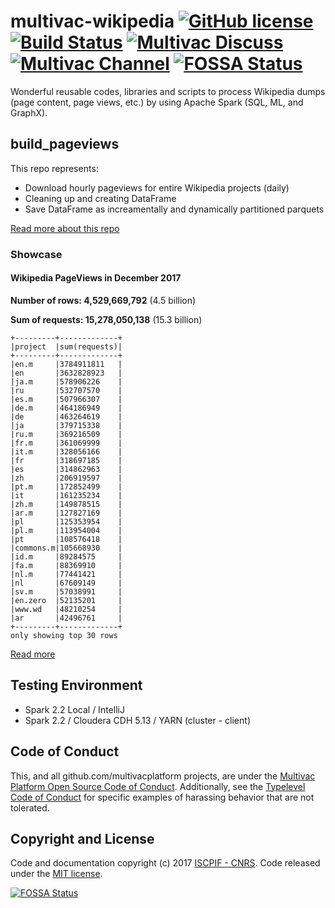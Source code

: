 # multivac-wikipedia [![GitHub license](https://img.shields.io/badge/license-MIT-blue.svg)](https://github.com/multivacplatform/multivac-wikipedia/blob/master/LICENSE) [![Build Status](https://travis-ci.org/multivacplatform/multivac-wikipedia.svg?branch=master)](https://travis-ci.org/multivacplatform/multivac-wikipedia) [![Multivac Discuss](https://img.shields.io/badge/multivac-discuss-ff69b4.svg)](https://discourse.iscpif.fr/c/multivac) [![Multivac Channel](https://img.shields.io/badge/multivac-chat-ff69b4.svg)](https://chat.iscpif.fr/channel/multivac) [![FOSSA Status](https://app.fossa.io/api/projects/git%2Bgithub.com%2Fmultivacplatform%2Fmultivac-wikipedia.svg?type=shield)](https://app.fossa.io/projects/git%2Bgithub.com%2Fmultivacplatform%2Fmultivac-wikipedia?ref=badge_shield)

Wonderful reusable codes, libraries and scripts to process Wikipedia dumps (page content, page views, etc.) by using Apache Spark (SQL, ML, and GraphX).

## build_pageviews
This repo represents:
* Download hourly pageviews for entire Wikipedia projects (daily)
* Cleaning up and creating DataFrame
* Save DataFrame as increamentally and dynamically partitioned parquets

[Read more about this repo](https://github.com/multivacplatform/multivac-wikipedia/tree/master/build_pageviews)

### Showcase
#### Wikipedia PageViews in December 2017

**Number of rows: 4,529,669,792** (4.5 billion)

**Sum of requests: 15,278,050,138** (15.3 billion)

```
+---------+-------------+
|project  |sum(requests)|
+---------+-------------+
|en.m     |3784911811   |
|en       |3632828923   |
|ja.m     |578906226    |
|ru       |532707570    |
|es.m     |507966307    |
|de.m     |464186949    |
|de       |463264619    |
|ja       |379715338    |
|ru.m     |369216509    |
|fr.m     |361069999    |
|it.m     |328056166    |
|fr       |318697185    |
|es       |314862963    |
|zh       |206919597    |
|pt.m     |172852499    |
|it       |161235234    |
|zh.m     |149878515    |
|ar.m     |127827169    |
|pl       |125353954    |
|pl.m     |113954004    |
|pt       |108576418    |
|commons.m|105668930    |
|id.m     |89284575     |
|fa.m     |88369910     |
|nl.m     |77441421     |
|nl       |67609149     |
|sv.m     |57038991     |
|en.zero  |52135201     |
|www.wd   |48210254     |
|ar       |42496761     |
+---------+-------------+
only showing top 30 rows
```
[Read more](https://github.com/multivacplatform/multivac-wikipedia/tree/master/spark_wiki_pageviews)


## Testing Environment

* Spark 2.2 Local / IntelliJ
* Spark 2.2 / Cloudera CDH 5.13 / YARN (cluster - client)

## Code of Conduct

This, and all github.com/multivacplatform projects, are under the [Multivac Platform Open Source Code of Conduct](https://github.com/multivacplatform/code-of-conduct/blob/master/code-of-conduct.md). Additionally, see the [Typelevel Code of Conduct](http://typelevel.org/conduct) for specific examples of harassing behavior that are not tolerated.

## Copyright and License

Code and documentation copyright (c) 2017 [ISCPIF - CNRS](http://iscpif.fr). Code released under the [MIT license](https://github.com/multivacplatform/multivac-wikipedia/blob/master/LICENSE).


[![FOSSA Status](https://app.fossa.io/api/projects/git%2Bgithub.com%2Fmultivacplatform%2Fmultivac-wikipedia.svg?type=large)](https://app.fossa.io/projects/git%2Bgithub.com%2Fmultivacplatform%2Fmultivac-wikipedia?ref=badge_large)
